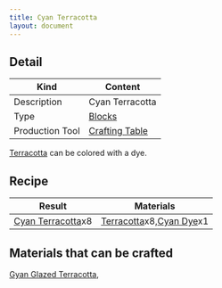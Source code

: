 ```yaml
---
title: Cyan Terracotta
layout: document
---
```

## Detail

|Kind|Content|
|---|---|
|Description|Cyan Terracotta|
|Type|[Blocks](Blocks)|
|Production Tool|[Crafting Table](Crafting_Table)|

[Terracotta](Terracotta) can be colored with a dye.

## Recipe

|Result|Materials|
|---|---|
|[Cyan Terracotta](Cyan_Terracotta)x8|[Terracotta](Terracotta)x8,[Cyan Dye](Cyan_Dye)x1|

## Materials that can be crafted

[Gyan Glazed Terracotta](Gyan_Glazed_Terracotta),
